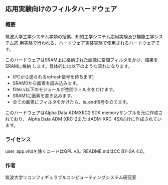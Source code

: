 ## 応用実験向けのフィルタハードウェア

### 概要
筑波大学工学システム学類の授業、知的工学システム応用実験及び機能工学システム応
用実験で行われる、ハードウェア実装実験で使用されるハードウェアです。

このハードウェアはSRAM上に格納された画像に空間フィルタをかけ、結果をSRAMに格納
します。具体的には以下のような流れになります。
- (PCから送られるrefresh信号を待ちます)
- SRAM0から画素を読み込みます。
- filter.v以下のモジュールが空間フィルタをかけます。
- SRAM1に画素を書き込みます。
- 全ての画素にフィルタをかけたら、is\_end信号を立てます。

このハードウェアはAlpha Data ADMXRC2 SDK memoryサンプルを元に作成されており、
Alpha Data ADM-XRC-2またはADM-XRC-4SX向けに作成されています。

### ライセンス
user\_app.vhdを除くコードはGPL v3。README.mdはCC BY-SA 4.0。

### 作者
筑波大学リコンフィギュラブルコンピューティングシステム研究室
